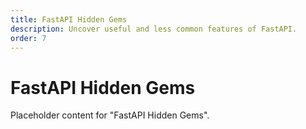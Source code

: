 ```yaml
---
title: FastAPI Hidden Gems
description: Uncover useful and less common features of FastAPI.
order: 7
---
```


# FastAPI Hidden Gems

Placeholder content for "FastAPI Hidden Gems".
